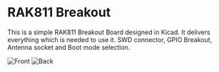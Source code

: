 RAK811 Breakout
================

This is a simple RAK811 Breakout Board designed in Kicad. It delivers everything which is needed to use it. SWD connector, GPIO Breakout, Antenna socket and Boot mode selection.

![Front](https://raw.githubusercontent.com/berkutta/RAK811_Breakout/master/images/front.png "Front")
![Back](https://raw.githubusercontent.com/berkutta/RAK811_Breakout/master/images/back.png "Back")

